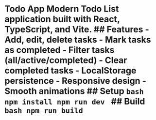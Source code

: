 # Todo App  Modern Todo List application built with React, TypeScript, and Vite.  ## Features - Add, edit, delete tasks - Mark tasks as completed - Filter tasks (all/active/completed) - Clear completed tasks - LocalStorage persistence - Responsive design - Smooth animations  ## Setup ```bash npm install npm run dev ```  ## Build ```bash npm run build ```